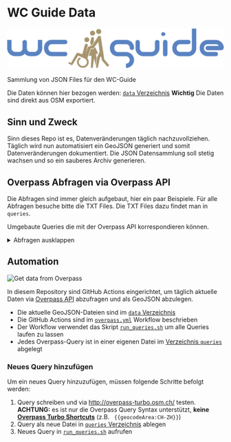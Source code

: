 # WC Guide Data

![WC-Guide Logo](img/wc-guide-logo.svg)

Sammlung von JSON Files für den WC-Guide

Die Daten können hier bezogen werden: [`data` Verzeichnis](https://github.com/chnuessli/wc-guide-data/tree/main/data)
**Wichtig**
Die Daten sind direkt aus OSM exportiert.

## Sinn und Zweck

Sinn dieses Repo ist es, Datenveränderungen täglich nachzuvollziehen. Täglich wird nun automatisiert ein GeoJSON generiert und somit Datenveränderungen dokumentiert.
Die JSON Datensammlung soll stetig wachsen und so ein sauberes Archiv generieren.

## Overpass Abfragen via Overpass API

Die Abfragen sind immer gleich aufgebaut, hier ein paar Beispiele. Für alle Abfragen besuche bitte die TXT Files. Die TXT Files dazu findet man in `queries`.

Umgebaute Queries die mit der Overpass API korrespondieren können.

<details><summary>Abfragen ausklappen</summary>
<p>

## WC

### Schweiz

```json
[out:json][timeout:25];
(
//ganze Schweiz 24h Defis
area["ISO3166-1"="CH"];
)->.searchArea;
// gather results
(
nwr["amenity"="toilets"](area.searchArea);
);
// print results
out body;
>;
out skel qt;
```

</p>
</details>

## Automation

![Get data from Overpass](https://github.com/chnuessli/defi_archive/workflows/Get%20data%20from%20Overpass/badge.svg)

In diesem Repository sind GitHub Actions eingerichtet, um täglich aktuelle Daten via [Overpass API](https://wiki.openstreetmap.org/wiki/Overpass_API) abzufragen und als GeoJSON abzulegen.

* Die aktuelle GeoJSON-Dateien sind im [`data` Verzeichnis](https://github.com/Schutz-Rettung-Zurich/json-archive/tree/main/data)
* Die GitHub Actions sind im [`overpass.yml`](https://github.com/Schutz-Rettung-Zurich/json-archive/blob/main/.github/workflows/overpass.yml) Workflow beschrieben
* Der Workflow verwendet das Skript [`run_queries.sh`](https://github.com/Schutz-Rettung-Zurich/json-archive/blob/main/run_queries.sh) um alle Queries laufen zu lassen
* Jedes Overpass-Query ist in einer eigenen Datei im [Verzeichnis `queries`](https://github.com/Schutz-Rettung-Zurich/json-archive/tree/main/queries) abgelegt

### Neues Query hinzufügen

Um ein neues Query hinzuzufügen, müssen folgende Schritte befolgt werden:

1. Query schreiben und via http://overpass-turbo.osm.ch/ testen. **ACHTUNG:** es ist nur die Overpass Query Syntax unterstützt, **keine [Overpass Turbo Shortcuts](https://wiki.openstreetmap.org/wiki/Overpass_turbo/Extended_Overpass_Turbo_Queries)** (z.B. ` {{geocodeArea:CH-ZH}}`)
1. Query als neue Datei in [`queries` Verzeichnis](https://github.com/Schutz-Rettung-Zurich/json-archive/tree/main/queries) ablegen
1. Neues Query in [`run_queries.sh`](https://github.com/Schutz-Rettung-Zurich/json-archive/blob/main/run_queries.sh) aufrufen
